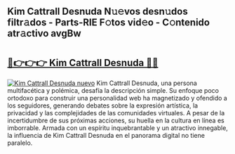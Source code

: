 ## Kim Cattrall Desnuda N𝚞𝚎vos desn𝚞dos filtr𝚊dos - Parts-RIE F𝚘tos vid𝚎o - C𝚘ntenido atr𝚊ctivo avgBw

# <h2><a href="http://mb5q5yp.tromn.icu/?c=Kim+Cattrall+Desnuda">🔗👉👉👉 Kim Cattrall Desnuda 🔗🔗</a></h2>

[![Kim Cattrall Desnuda nuevo](https://i.imgur.com/pEAQMta.gif)](http://mb5q5yp.tromn.icu/?c=Kim+Cattrall+Desnuda)
Kim Cattrall Desnuda, una persona multifacética y polémica, desafía la descripción simple. Su enfoque poco ortodoxo para construir una personalidad web ha magnetizado y ofendido a los seguidores, generando debates sobre la expresión artística, la privacidad y las complejidades de las comunidades virtuales. A pesar de la incertidumbre de sus próximas acciones, su huella en la cultura en línea es imborrable. Armada con un espíritu inquebrantable y un atractivo innegable, la influencia de Kim Cattrall Desnuda en el panorama digital no tiene paralelo.
